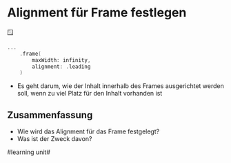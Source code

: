 # Alignment für Frame festlegen
🪟
```swift
...
	.frame(
		maxWidth: infinity,
		alignment: .leading
	)
```

- Es geht darum, wie der Inhalt innerhalb des Frames ausgerichtet werden soll, wenn zu viel Platz für den Inhalt vorhanden ist

## Zusammenfassung
- Wie wird das Alignment für das Frame festgelegt?
- Was ist der Zweck davon?

#learning unit#
